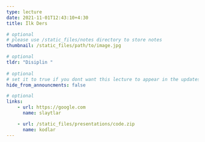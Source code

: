 ```yaml
---
type: lecture
date: 2021-11-01T12:43:10+4:30 
title: İlk Ders

# optional
# please use /static_files/notes directory to store notes
thumbnail: /static_files/path/to/image.jpg

# optional
tldr: "Disiplin "
  
# optional
# set it to true if you dont want this lecture to appear in the updates section
hide_from_announcments: false

# optional
links:
    - url: https://google.com
      name: slaytlar

    - url: /static_files/presentations/code.zip
      name: kodlar
---
```

<!-- Other additional contents using markdown -->
<!--
**Suggested Readings:**
- [Readings 1](http://example.com)
- [Readings 2](http://example.com)
-->
